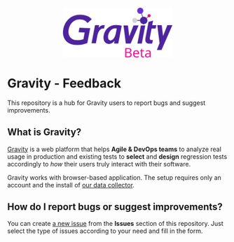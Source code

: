 
<p align="center">
  <img src="gravity-beta-logo.svg" width="250">
</p>

# Gravity - Feedback
This repository is a hub for Gravity users to report bugs and suggest improvements.

## What is Gravity?
[Gravity](https://www.smartesting.com/gravity) is a web platform that helps **Agile & DevOps teams** to analyze real usage in production and existing tests to **select** and **design** regression tests accordingly to *how* their users truly interact with their software.

Gravity works with browser-based application. The setup requires only an account and the install of [our data collector](https://github.com/Smartesting/gravity-data-collector).

## How do I report bugs or suggest improvements?
You can create [a new issue](https://github.com/Smartesting/gravity-issue-tracker/issues/new/choose) from the **Issues** section of this repository. Just select the type of issues according to your need and fill in the form.
